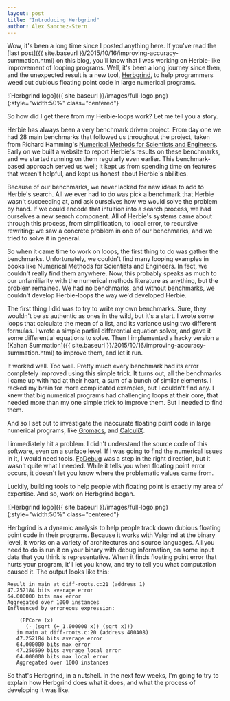 ```yaml
---
layout: post
title: "Introducing Herbgrind"
author: Alex Sanchez-Stern
---
```


Wow, it's been a long time since I posted anything here. If you've
read
the
[last post]({{ site.baseurl }}/2015/10/16/improving-accuracy-summation.html) on
this blog, you'll know that I was working on Herbie-like improvement
of looping programs. Well, it's been a long journey since then, and
the unexpected result is a new
tool, [Herbgrind](uwplse.github.io/herbgrind/), to help programmers
weed out dubious floating point code in large numerical programs.

![Herbgrind logo]({{ site.baseurl }}/images/full-logo.png){:style="width:50%" class="centered"}

So how did I get there from my Herbie-loops work? Let me tell you a
story.

Herbie has always been a very benchmark driven project. From day one
we had 28 main benchmarks that followed us throughout the project,
taken from Richard
Hamming's
[Numerical Methods for Scientists and Engineers](https://www.amazon.com/Numerical-Methods-Scientists-Engineers-Mathematics/dp/0486652416). Early
on we built a website to report Herbie's results on these benchmarks,
and we started running on them regularly even earlier.  This
benchmark-based approach served us well; it kept us from spending time
on features that weren't helpful, and kept us honest about Herbie's
abilities.

Because of our benchmarks, we never lacked for new ideas to add to
Herbie's search. All we ever had to do was pick a benchmark that
Herbie wasn't succeeding at, and ask ourselves how we would solve the
problem by hand. If we could encode that intuition into a search
process, we had ourselves a new search component. All of Herbie's
systems came about through this process, from simplification, to local
error, to recursive rewriting: we saw a concrete problem in one of our
benchmarks, and we tried to solve it in general.

So when it came time to work on loops, the first thing to do was
gather the benchmarks. Unfortunately, we couldn't find many looping
examples in books like Numerical Methods for Scientists and
Engineers. In fact, we couldn't really find them anywhere. Now, this
probably speaks as much to our unfamiliarity with the numerical
methods literature as anything, but the problem remained. We had no
benchmarks, and without benchmarks, we couldn't develop Herbie-loops
the way we'd developed Herbie.

The first thing I did was to try to write my own benchmarks. Sure,
they wouldn't be as authentic as ones in the wild, but it's a start. I
wrote some loops that calculate the mean of a list, and its variance
using two different formulas. I wrote a simple partial differential
equation solver, and gave it some differential equations to
solve. Then I implemented a hacky version
a
[Kahan Summation]({{ site.baseurl }}/2015/10/16/improving-accuracy-summation.html)
to improve them, and let it run.

It worked well. Too well. Pretty much every benchmark had its error
completely improved using this simple trick. It turns out, all the
benchmarks I came up with had at their heart, a sum of a bunch of
similar elements. I racked my brain for more complicated examples, but
I couldn't find any. I knew that big numerical programs had
challenging loops at their core, that needed more than my one simple
trick to improve them. But I needed to find them.

And so I set out to investigate the inaccurate floating point code in
large numerical programs, like [Gromacs](http://www.gromacs.org/),
and [CalculiX](http://www.calculix.de/).

I immediately hit a problem. I didn't understand the source code of
this software, even on a surface level. If I was going to find the
numerical issues in it, I would need
tools. [FpDebug](https://github.com/fbenz/FpDebug) was a step in the
right direction, but it wasn't quite what I needed. While it tells you
when floating point error occurs, it doesn't let you know where the
problematic values came from.

Luckily, building tools to help people with floating point is exactly
my area of expertise. And so, work on Herbgrind began.

![Herbgrind logo]({{ site.baseurl }}/images/full-logo.png){:style="width:50%" class="centered"}

Herbgrind is a dynamic analysis to help people track down dubious
floating point code in their programs. Because it works with Valgrind
at the binary level, it works on a variety of architectures and source
languages. All you need to do is run it on your binary with debug
information, on some input data that you think is representative. When
it finds floating point error that hurts your program, it'll let you
know, and try to tell you what computation caused it. The output looks
like this:

~~~
Result in main at diff-roots.c:21 (address 1)
47.252184 bits average error
64.000000 bits max error
Aggregated over 1000 instances
Influenced by erroneous expression:

    (FPCore (x)
      (- (sqrt (+ 1.000000 x)) (sqrt x)))
   in main at diff-roots.c:20 (address 400A08)
   47.252184 bits average error
   64.000000 bits max error
   47.250599 bits average local error
   64.000000 bits max local error
   Aggregated over 1000 instances
~~~

So that's Herbgrind, in a nutshell. In the next few weeks, I'm going
to try to explain how Herbgrind does what it does, and what the
process of developing it was like.
